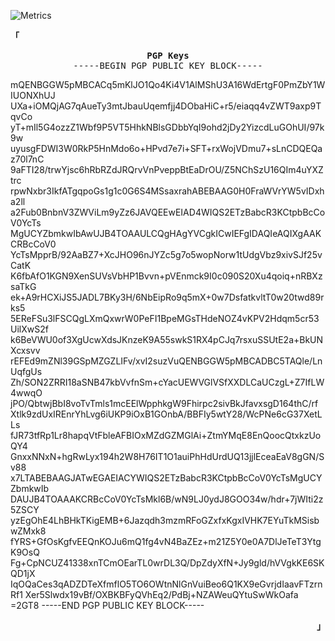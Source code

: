 ![Metrics](https://metrics.lecoq.io/Akiekano?template=classic&isocalendar=1&languages=1&introduction=1&people=1&gists=1&activity=1&isocalendar.duration=half-year&languages.limit=8&languages.sections=most-used&languages.colors=github&languages.threshold=0%25&languages.indepth=false&languages.categories=markup%2C%20programming&languages.recent.categories=markup%2C%20programming&languages.recent.load=300&languages.recent.days=14&introduction.title=true&people.limit=24&people.size=28&people.types=followers%2C%20following&people.identicons=false&people.shuffle=false&activity.limit=5&activity.load=300&activity.days=14&activity.filter=all&activity.visibility=all&activity.timestamps=false&config.timezone=Asia%2FJakarta)

<p align="left"><strong><samp>「</samp></strong></p><p align="center">
    <samp>
      <b>PGP Keys</b><br>
      -----BEGIN PGP PUBLIC KEY BLOCK-----

mQENBGGW5pMBCACq5mKlJO1Qo4Ki4V1AlMShU3A16WdErtgF0PmZbY1WIUONXhUJ
UXa+iOMQjAG7qAueTy3mtJbauUqemfjj4DObaHiC+r5/eiaqq4vZWT9axp9TqvCo
yT+mIl5G4ozzZ1Wbf9P5VT5HhkNBlsGDbbYqI9ohd2jDy2YizcdLuGOhUI/97k9w
uyusgFDWI3W0RkP5HnMdo6o+HPvd7e7i+SFT+rxWojVDmu7+sLnCDQEQaz70l7nC
9aFTI28/trwYjsc6hRbRZdJRQrvVnPveppBtEaDrOU/Z5NChSzU16QIm4uYXZtrc
rpwNxbr3IkfATgqpoGs1g1c0G6S4MSsaxrahABEBAAG0H0FraWVrYW5vIDxha2ll
a2Fub0BnbnV3ZWViLm9yZz6JAVQEEwEIAD4WIQS2ETzBabcR3KCtpbBcCoV0YcTs
MgUCYZbmkwIbAwUJB4TOAAULCQgHAgYVCgkICwIEFgIDAQIeAQIXgAAKCRBcCoV0
YcTsMpprB/92AaBZ7+XcJHO96nJYZc5g7o5wopNorw1tUdgVbz9xivSJf25vCatK
K6fbAfO1KGN9XenSUVsVbHP1Bvvn+pVEnmck9I0c090S20Xu4qoiq+nRBXzsaTkG
ek+A9rHCXiJS5JADL7BKy3H/6NbEipRo9q5mX+0w7DsfatkvltT0w20twd89rks5
5EReFSu3lFSCQgLXmQxwrW0PeFI1BpeMGsTHdeNOZ4vKPV2Hdqm5cr53UilXwS2f
k6BeVWU0of3XgUcwXdsJKnzeK9A55swkS1RX4pCJq7rsxuSSUtE2a+BkUNXcxsvv
rEFEd9mZNl39GSpMZGZLIFv/xvI2suzVuQENBGGW5pMBCADBC5TAQle/LnUqfgUs
Zh/SON2ZRRI18aSNB47kbVvfnSm+cYacUEWVGlVSfXXDLCaUCzgL+Z7IfLW4wwqO
jPO/QbtwjBbI8voTvTmls1mcEElWpphkgW9Fhirpc2sivBkJfavxsgD164thC/rf
Xtlk9zdUxIREnrYhLvg6iUKP9iOxB1GOnbA/BBFIy5wtY28/WcPNe6cG37XetLLs
fJR73tfRp1Lr8hapqVtFbleAFBIOxMZdGZMGlAi+ZtmYMqE8EnQoocQtxkzUoQY4
GnxxNNxN+hgRwLyx194h2W8H76IT1O1auiPhHdUrdUQ13jjlEceaEaV8gGN/Sv88
x7LTABEBAAGJATwEGAEIACYWIQS2ETzBabcR3KCtpbBcCoV0YcTsMgUCYZbmkwIb
DAUJB4TOAAAKCRBcCoV0YcTsMkl6B/wN9LJ0ydJ8GOO34w/hdr+7jWIti2z5ZSCY
yzEgOhE4LhBHkTKigEMB+6Jazqdh3mzmRFoGZxfxKgxIVHK7EYuTkMSisbwZMxk8
fYRS+GfOsKgfvEEQnKOJu6mQ1fg4vN4BaZEz+m21Z5Y0e0A7DlJeTeT3YtgK9OsQ
Fg+CpNCUZ41338xnTCmOEarTL0wrDL3Q/DpZdyXfN+Jy9gld/hVVgkKE6SKQD1jX
IqOQaCes3qADZDTeXfmflO5TO6OWtnNlGnVuiBeo6Q1KX9eGvrjdIaavFTzrnRf1
Xer5Slwdx19vBf/OXBKBFyQVhEq2/PdBj+NZAWeuQYtuSwWkOafa
=2GT8
-----END PGP PUBLIC KEY BLOCK-----
</p><p align="right"><strong><samp>」</samp></strong></p>
